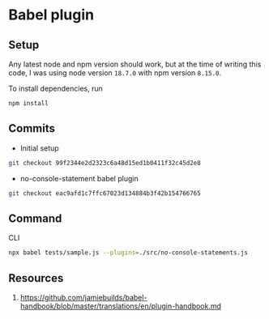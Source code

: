# Babel plugin

## Setup

Any latest node and npm version should work, but at the time of writing this code, I was using node version `18.7.0` with npm version `8.15.0`.

To install dependencies, run

```sh
npm install
```

## Commits

- Initial setup

```sh
git checkout 99f2344e2d2323c6a48d15ed1b0411f32c45d2e8
```

- no-console-statement babel plugin

```sh
git checkout eac9afd1c7ffc67023d134884b3f42b154766765
```

## Command

CLI

```sh
npx babel tests/sample.js --plugins=./src/no-console-statements.js
```

## Resources

1. https://github.com/jamiebuilds/babel-handbook/blob/master/translations/en/plugin-handbook.md
